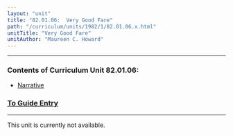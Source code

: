 ```yaml
---
layout: "unit"
title: "82.01.06:  Very Good Fare"
path: "/curriculum/units/1982/1/82.01.06.x.html"
unitTitle: "Very Good Fare"
unitAuthor: "Maureen C. Howard"
---
```

<body>
<hr/>
 <h3>
  Contents of Curriculum Unit 82.01.06:
 </h3>
 <ul>
  <a href="#a">
   <li>
    Narrative
   </li>
  </a>
 </ul>
 <h3>
  <a href="../../../guides/1982/1/82.01.06.x.html">
   To Guide Entry
  </a>
 </h3>
<hr/>
 This unit is currently not available.

</body>